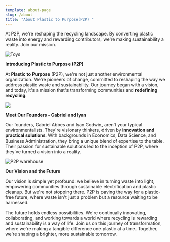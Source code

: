 ```yaml
---
template: about-page
slug: /about
title: "About Plastic to Purpose(P2P) "
---
```

At P2P, we're reshaping the recycling landscape. By converting plastic waste into energy and rewarding contributors, we're making sustainability a reality. Join our mission.

![Toys](/assets/p2plogo-2.png)

 **Introducing Plastic to Purpose (P2P)**

At **Plastic to Purpose** (P2P), we're not just another environmental organization. We're pioneers of change, committed to reshaping the way we address plastic waste and sustainability. Our journey began with a vision, and today, it's a mission that's transforming communities and **redefining recycling**.

![](/assets/untitled-5.png)

**Meet Our Founders - Gabriel and Iyan**

Our founders, Gabriel Abbes and Iyan Godwin, aren't your typical environmentalists. They're visionary thinkers, driven by **innovation and practical solutions**. With backgrounds in Economics, Data Science, and Business Administration, they bring a unique blend of expertise to the table. Their passion for sustainable solutions led to the inception of P2P, where they've turned a vision into a reality.

![P2P warehouse](/assets/untitled-6.png)

 **Our Vision and the Future**

Our vision is simple yet profound: we believe in turning waste into light, empowering communities through sustainable electrification and plastic cleanup. But we're not stopping there. P2P is paving the way for a plastic-free future, where waste isn't just a problem but a resource waiting to be harnessed.

The future holds endless possibilities. We're continually innovating, collaborating, and working towards a world where recycling is rewarding and sustainability is a way of life. Join us on this journey of transformation, where we're making a tangible difference one plastic at a time. Together, we're shaping a brighter, more sustainable tomorrow.